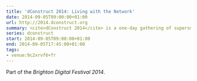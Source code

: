 ```yaml
---
title: 'dConstruct 2014: Living with the Network'
date: 2014-09-05T09:00:00+01:00
url: http://2014.dconstruct.org
summary: <cite>dConstruct 2014</cite> is a one-day gathering of supersmart people who will provoke, entertain, and stimulate you with their thoughts on this year's theme of "Living With The Network".
series: dconstruct
start: 2014-09-05T09:00:00+01:00
end: 2014-09-05T17:45:00+01:00
tags:
- venue:9c2xrvf6+fr
---
```

Part of the _Brighton Digital Festival 2014_.
